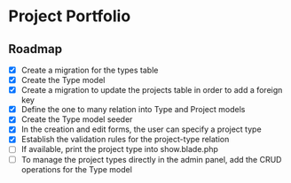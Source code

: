 # Project Portfolio

## Roadmap

- [x] Create a migration for the types table
- [x] Create the Type model
- [x] Create a migration to update the projects table in order to add a foreign key
- [x] Define the one to many relation into Type and Project models
- [x] Create the Type model seeder
- [x] In the creation and edit forms, the user can specify a project type
- [x] Establish the validation rules for the project-type relation
- [ ] If available, print the project type into show.blade.php
- [ ] To manage the project types directly in the admin panel, add the CRUD operations for the Type model